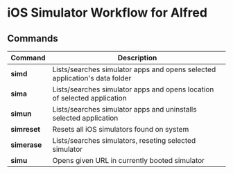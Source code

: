# iOS Simulator Workflow for Alfred

## Commands

| Command       | Description |
| ------------- |-------------|
| **simd**      | Lists/searches simulator apps and opens selected application's data folder |
| **sima**      | Lists/searches simulator apps and opens location of selected application |
| **simun**     | Lists/searches simulator apps and uninstalls selected application |
| **simreset**  | Resets all iOS simulators found on system |
| **simerase**  | Lists/searches simulators, reseting selected simulator |
| **simu**      | Opens given URL in currently booted simulator |
